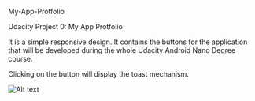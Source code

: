 My-App-Protfolio

Udacity Project 0: My App Protfolio

It is a simple responsive design. 
It contains the buttons for the application that will be developed during the whole Udacity Android Nano Degree course.

Clicking on the button will display the toast mechanism.

![Alt text](https://github.com/abilaashsai/My-App-Protfolio/blob/master/img_1.png "Optional Title")

